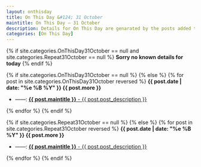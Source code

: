 ```yaml
---
layout: onthisday
title: On This Day &#124; 31 October
maintitle: On This Day — 31 October
description: Details for On This Day are genarated by the posts added to the website so the content is subject to changes/updates over time.
categories: [On This Day]
---
```


{% if site.categories.OnThisDay31October == null and site.categories.Repeat31October == null %}
<strong>Sorry no known details for today</strong>
{% endif %}

{% if site.categories.OnThisDay31October == null %}
{% else %}
{% for post in site.categories.OnThisDay31October reversed %}
<strong>{{ post.date | date: "%e %B %Y" }} {{ post.more }}</strong>
<ul>
<li> ——: <a href="{{ post.url }}"><strong>{{ post.maintitle }}</strong> - {{ post.post_description }}</a></li>
</ul>
{% endfor %}
{% endif %}

{% if site.categories.Repeat31October == null %}
{% else %}
{% for post in site.categories.Repeat31October reversed %}
<strong>{{ post.date | date: "%e %B %Y" }} {{ post.more }}</strong>
<ul>
<li> ——: <a href="{{ post.url }}"><strong>{{ post.maintitle }}</strong> - {{ post.post_description }}</a></li>
</ul>
{% endfor %}
{% endif %}
